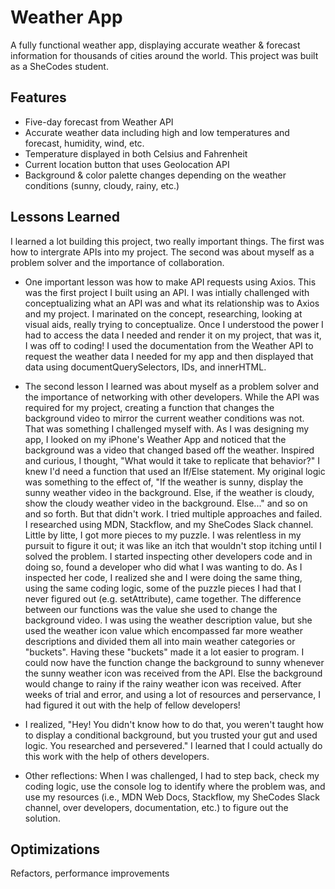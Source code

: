 
# Weather App

A fully functional weather app, displaying accurate weather & forecast information for thousands of cities around the world. This project was built as a SheCodes student.


## Features

- Five-day forecast from Weather API 
- Accurate weather data including high and low temperatures and forecast, humidity, wind, etc. 
- Temperature displayed in both Celsius and Fahrenheit 
- Current location button that uses Geolocation API
- Background & color palette changes depending on the weather conditions (sunny, cloudy, rainy, etc.)



## Lessons Learned


I learned a lot building this project, two really important things. The first was how to intergrate APIs into my project. The second was about myself as a problem solver and the importance of collaboration. 
- One important lesson was how to make API requests using Axios. This was the first project I built using an API. I was intially challenged with conceptualizing what an API was and what its relationship was to Axios and my project. I marinated on the concept, researching, looking at visual aids, really trying to conceptualize. Once I understood the power I had to access the data I needed and render it on my project, that was it, I was off to coding! I used the documentation from the Weather API to request the weather data I needed for my app and then displayed that data using documentQuerySelectors, IDs, and innerHTML.
- The second lesson I learned was about myself as a problem solver and the importance of networking with other developers. While the API was required for my project, creating a function that changes the background video to mirror the current weather conditions was not. That was something I challenged myself with. As I was designing my app, I looked on my iPhone's Weather App and noticed that the background was a video that changed based off the weather. Inspired and curious, I thought, "What would it take to replicate that behavior?" I knew I'd need a function that used an If/Else statement. My original logic was something to the effect of, "If the weather is sunny, display the sunny weather video in the background. Else, if the weather is cloudy, show the cloudy weather video in the background. Else..." and so on and so forth. But that didn't work. I tried multiple approaches and failed. I researched using MDN, Stackflow, and my SheCodes Slack channel. Little by litte, I got more pieces to my puzzle. I was relentless in my pursuit to figure it out; it was like an itch that wouldn't stop itching until I solved the problem. I started inspecting other developers code and in doing so, found a developer who did what I was wanting to do. As I inspected her code, I realized she and I were doing the same thing, using the same coding logic, some of the puzzle pieces I had that I never figured out (e.g. setAttribute), came together. The difference between our functions was the value she used to change the background video. I was using the weather description value, but she used the weather icon value which encompassed far more weather descriptions and divided them all into main weather categories or "buckets". Having these "buckets" made it a lot easier to program. I could now have the function change the background to sunny whenever the sunny weather icon was received from the API. Else the background would change to rainy if the rainy weather icon was received. After weeks of trial and error, and using a lot of resources and perservance, I had figured it out with the help of fellow developers!
- I realized, "Hey! You didn't know how to do that, you weren't taught how to display a conditional background, but you trusted your gut and used logic. You researched and persevered." I learned that I could actually do this work with the help of others developers.

- Other reflections: When I was challenged, I had to step back, check my coding logic, use the console log to identify where the problem was, and use my resources (i.e., MDN Web Docs, Stackflow, my SheCodes Slack channel, over developers, documentation, etc.) to figure out the solution. 
 
## Optimizations

Refactors, performance improvements

